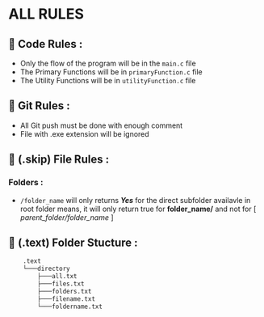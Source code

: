 
# ALL RULES

## 📢 Code Rules :

- Only the flow of the program will be in the `main.c` file
- The Primary Functions will be in `primaryFunction.c` file
- The Utility Functions will be in `utilityFunction.c` file

## 📢 Git Rules :

- All Git push must be done with enough comment
- File with .exe extension will be ignored

## 📢 (.skip) File Rules :

### Folders :
- `/folder_name` will only returns ***Yes*** for the direct subfolder availavle in root folder means, it will only return true for **folder_name/** and not for [ _parent_folder/folder_name_ ]





## 📢 (.text) Folder Stucture :

```bash
    .text
    └───directory
        ├───all.txt
        ├───files.txt
        ├───folders.txt
        ├───filename.txt
        └───foldername.txt
```

<!--
The term directory refers to the way a structured list of document files and folders are stored on the computer.

Directory (computing) - Wikipedia https://en.wikipedia.org › wiki › Directory_(computing)
 -->

<!--    Folder Structer Demo
```
E:.
├───first Folder
│   ├───a
│   └───b
│       ├───ba
│       └───bb
├───second Folder
│   ├───a
│   ├───b
│   ├───c
│   ├───d
│   └───e
└───third Folder   
    └───a
        ├───aa     
        ├───ab     
        └───ac     
            ├───aca
            └───acb
```
->

